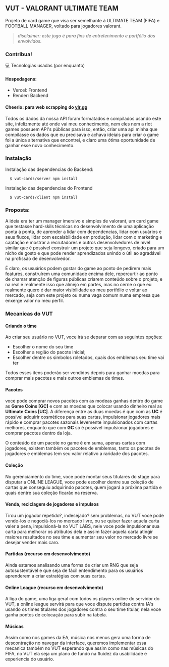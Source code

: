 ## VUT - VALORANT ULTIMATE TEAM
Projeto de card game que visa ser semelhante á ULTIMATE TEAM (FIFA) e FOOTBALL MANAGER, voltado para jogadores valorant.

> _disclaimer: este jogo é para fins de entretenimento e portfólio dos envolvidos._

### Contribua!
💻 Tecnologias usadas (por enquanto)

#### Hospedagens:
- Vercel: Frontend
- Render: Backend
#### Cheerio: para web scrapping do [vlr.gg]()
Todos os dados da nossa API foram formatados e compilados usando este site, infelizmente até onde vai meu conhecimento, nem eles nem a riot games possuem API's públicas para isso, então, criar uma api minha que compilasse os dados que eu precisava e achava ideiais para criar o game foi a única alternativa que encontrei, e claro uma ótima oportunidade de ganhar esse novo conhecimento.

### Instalação

Instalação das dependencias do Backend:
```terminal
  $ vut-cards/server npm install
```
Instalação das dependencias do Frontend
```terminal
  $ vut-cards/client npm install
```

### Proposta:

A ideia era ter um manager imersivo e simples de valorant, um card game que testasse hard-skils técnicas no desenvolvimento de uma aplicação ponta á ponta, de aprender a lidar com dependencias, lidar com usuários e seus fluxos, lidar com escalabilidade em produção, lidar com o marketing e captação e mostrar a recrutadores e outros desenvolvedores de nível similar que é possível construir um projeto que seja longevo, criado para um nicho de gosto e que pode render aprendizados unindo o útil ao agradável na profissão de desenvolvedor.

É claro, os usuários podem gostar do game ao ponto de pedirem mais features, construírem uma comunidade encima dele, repercurtir ao ponto de chamar atenção de figuras públicas criarem conteúdo sobre o projeto, e na real é realmente isso que almejo em partes, mas no cerne o que eu realmente quero é dar maior visibilidade ao meu portfólio e voltar ao mercado, seja com este projeto ou numa vaga comum numa empresa que enxerge valor no meu perfil.

### Mecanicas do VUT

#### Criando o time
Ao criar seu usuário no VUT, voce irá se deparar com as seguintes opções:
-  Escolher o nome do seu time
-  Escolher a região do pacote inicial;
-  Escolher dentre os simbolos roletados, quais dos emblemas seu time vai ter

Todos esses itens poderão ser vendidos depois para ganhar moedas para comprar mais pacotes e mais outros emblemas de times.

#### Pacotes
voce pode comprar novos pacotes com as modeas ganhas dentro do game as **Game Coins [GC]** e com as moedas que colocar usando dinheiro real as **Ultimate Coins [UC]**. A diferença entre as duas moedas é que com as **UC** é possível adquirir cosméticos para suas cartas, impulsionar jogadores mais rápido e comprar pacotes sazonais levemente impulsionados com cartas melhores, enquanto que com **GC** só é possível impulsionar jogadores e comprar pacotes dentro da loja.

O conteúdo de um pacote no game é em suma, apenas cartas com jogadores, existem também os pacotes de emblemas, tanto os pacotes de jogadores e emblemas tem seu valor relativo a raridade dos pacotes.

#### Coleção
No gerenciamento do time, voce pode montar seus titulares do stage para disputar a ONLINE LEAGUE, voce pode escolher dentre sua coleção de cartas que conseguiu adquirindo pacotes, quem jogará a próxima partida e quais dentre sua coleção ficarão na reserva.

#### Venda, reciclagem de jogadores e impulsos
Tirou um jogador repetido?, indesejado? sem problemas, no VUT voce pode vende-los e negociá-los no mercado livre, ou se quiser fazer aquela carta valer a pena, impulsioná-la no VUT LABS, nele voce pode impulsionar sua carta para melhorar os atributos dela e assim fazer aquela carta atingir maiores resultados no seu time e aumentar seu valor no mercado livre se desejar  vender mais caro. 

#### Partidas (recurso em desenvolvimento)
Ainda estamos analisando uma forma de criar um RNG que seja autosustentável e que seja de fácil entendimento para os usuários aprenderem a criar estratégias com suas cartas.

#### Online League (recurso em desenvolvimento)
A liga do game, uma liga geral com todos os players online do servidor do VUT, a online league servirá para que voce dispute partidas contra IA's usando os times titulares dos jogadores contra o seu time titular, nela voce ganha pontos de colocação para subir na tabela.

#### Músicas
Assim como nos games da EA, música nos menus gera uma forma de descontração no navegar da interface, queremos implementar essa mecanica também no VUT esperando que assim como nas músicas do FIFA, no VUT ela seja um plano de fundo na fluídez da usabilidade e experiencia do usuário.
